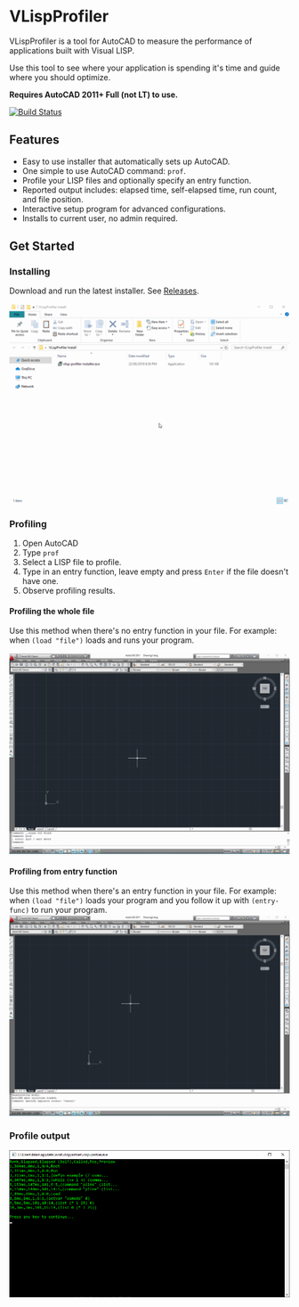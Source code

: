 # VLispProfiler

VLispProfiler is a tool for AutoCAD to measure the
performance of applications built with Visual LISP.

Use this tool to see where your application is spending
it's time and guide where you should optimize.

**Requires AutoCAD 2011+ Full (not LT) to use.**

[![Build Status](https://dev.azure.com/talancopeland/vlisp-profiler/_apis/build/status/talanc.vlisp-profiler?branchName=master)](https://dev.azure.com/talancopeland/vlisp-profiler/_build/latest?definitionId=2&branchName=master)

## Features
- Easy to use installer that automatically sets up AutoCAD.
- One simple to use AutoCAD command: `prof`.
- Profile your LISP files and optionally specify an entry function.
- Reported output includes: elapsed time, self-elapsed time, run count, and file position.
- Interactive setup program for advanced configurations.
- Installs to current user, no admin required.

## Get Started

### Installing
Download and run the latest installer. See [Releases](https://github.com/talanc/vlisp-profiler/releases).

![Install](docs/vlisp-profiler-install.gif)

### Profiling
1. Open AutoCAD
2. Type `prof`
3. Select a LISP file to profile.
4. Type in an entry function, leave empty and press `Enter` if the file doesn't have one.
5. Observe profiling results.

#### Profiling the whole file
Use this method when there's no entry function in your file.
For example: when `(load "file")` loads and runs your program.

![Profile file](docs/vlisp-profiler-run-file.gif)

#### Profiling from entry function
Use this method when there's an entry function in your file.
For example: when `(load "file")` loads your program and you follow it up with `(entry-func)` to run your program.
![Profile function](docs/vlisp-profiler-run-func.gif)

### Profile output
![Profile output](docs/vlisp-profiler-output.png)
